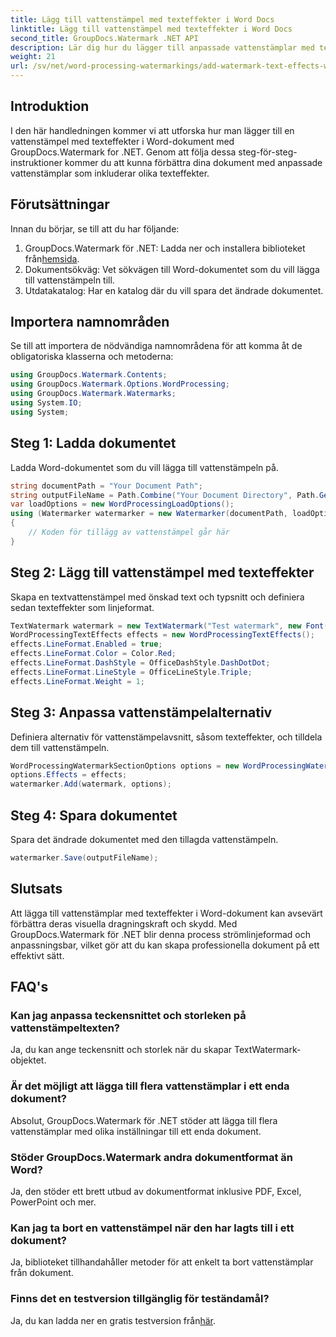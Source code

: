 ```yaml
---
title: Lägg till vattenstämpel med texteffekter i Word Docs
linktitle: Lägg till vattenstämpel med texteffekter i Word Docs
second_title: GroupDocs.Watermark .NET API
description: Lär dig hur du lägger till anpassade vattenstämplar med texteffekter i Word-dokument med GroupDocs.Watermark for .NET. Dokumentsäkerhet och visuell tilltalande utan ansträngning.
weight: 21
url: /sv/net/word-processing-watermarkings/add-watermark-text-effects-word-docs/
---
```

## Introduktion
I den här handledningen kommer vi att utforska hur man lägger till en vattenstämpel med texteffekter i Word-dokument med GroupDocs.Watermark for .NET. Genom att följa dessa steg-för-steg-instruktioner kommer du att kunna förbättra dina dokument med anpassade vattenstämplar som inkluderar olika texteffekter.
## Förutsättningar
Innan du börjar, se till att du har följande:
1.  GroupDocs.Watermark för .NET: Ladda ner och installera biblioteket från[hemsida](https://releases.groupdocs.com/Watermark/net/).
2. Dokumentsökväg: Vet sökvägen till Word-dokumentet som du vill lägga till vattenstämpeln till.
3. Utdatakatalog: Har en katalog där du vill spara det ändrade dokumentet.

## Importera namnområden
Se till att importera de nödvändiga namnområdena för att komma åt de obligatoriska klasserna och metoderna:
```csharp
using GroupDocs.Watermark.Contents;
using GroupDocs.Watermark.Options.WordProcessing;
using GroupDocs.Watermark.Watermarks;
using System.IO;
using System;
```
## Steg 1: Ladda dokumentet
Ladda Word-dokumentet som du vill lägga till vattenstämpeln på.
```csharp
string documentPath = "Your Document Path";
string outputFileName = Path.Combine("Your Document Directory", Path.GetFileName(documentPath));
var loadOptions = new WordProcessingLoadOptions();
using (Watermarker watermarker = new Watermarker(documentPath, loadOptions))
{
    // Koden för tillägg av vattenstämpel går här
}
```
## Steg 2: Lägg till vattenstämpel med texteffekter
Skapa en textvattenstämpel med önskad text och typsnitt och definiera sedan texteffekter som linjeformat.
```csharp
TextWatermark watermark = new TextWatermark("Test watermark", new Font("Arial", 19));
WordProcessingTextEffects effects = new WordProcessingTextEffects();
effects.LineFormat.Enabled = true;
effects.LineFormat.Color = Color.Red;
effects.LineFormat.DashStyle = OfficeDashStyle.DashDotDot;
effects.LineFormat.LineStyle = OfficeLineStyle.Triple;
effects.LineFormat.Weight = 1;
```
## Steg 3: Anpassa vattenstämpelalternativ
Definiera alternativ för vattenstämpelavsnitt, såsom texteffekter, och tilldela dem till vattenstämpeln.
```csharp
WordProcessingWatermarkSectionOptions options = new WordProcessingWatermarkSectionOptions();
options.Effects = effects;
watermarker.Add(watermark, options);
```
## Steg 4: Spara dokumentet
Spara det ändrade dokumentet med den tillagda vattenstämpeln.
```csharp
watermarker.Save(outputFileName);
```

## Slutsats
Att lägga till vattenstämplar med texteffekter i Word-dokument kan avsevärt förbättra deras visuella dragningskraft och skydd. Med GroupDocs.Watermark för .NET blir denna process strömlinjeformad och anpassningsbar, vilket gör att du kan skapa professionella dokument på ett effektivt sätt.
## FAQ's
### Kan jag anpassa teckensnittet och storleken på vattenstämpeltexten?
Ja, du kan ange teckensnitt och storlek när du skapar TextWatermark-objektet.
### Är det möjligt att lägga till flera vattenstämplar i ett enda dokument?
Absolut, GroupDocs.Watermark för .NET stöder att lägga till flera vattenstämplar med olika inställningar till ett enda dokument.
### Stöder GroupDocs.Watermark andra dokumentformat än Word?
Ja, den stöder ett brett utbud av dokumentformat inklusive PDF, Excel, PowerPoint och mer.
### Kan jag ta bort en vattenstämpel när den har lagts till i ett dokument?
Ja, biblioteket tillhandahåller metoder för att enkelt ta bort vattenstämplar från dokument.
### Finns det en testversion tillgänglig för teständamål?
 Ja, du kan ladda ner en gratis testversion från[här](https://releases.groupdocs.com/).
